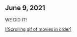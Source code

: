 ## June 9, 2021

WE DID IT!

[![Scrolling gif of movies in order]]({https://i.imgur.com/qVWfXd8.mp4} "Demo View")
